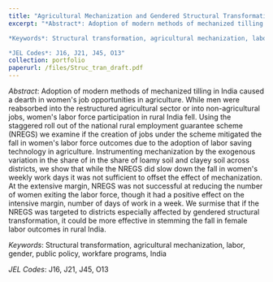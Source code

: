 ```yaml
---
title: "Agricultural Mechanization and Gendered Structural Transformation in India."
excerpt: "*Abstract*: Adoption of modern methods of mechanized tilling in India caused a dearth in women's job opportunities in agriculture. While men were reabsorbed into the restructured agricultural sector or into non-agricultural jobs, women's labor force participation in rural India fell. Using the staggered roll out of the national rural employment guarantee scheme (NREGS) we examine if the creation of jobs under the scheme mitigated the fall in women's labor force outcomes due to the adoption of labor saving technology in agriculture. Instrumenting mechanization by the exogenous variation in the share of in the share of loamy soil and clayey soil across districts, we show that while the NREGS did slow down the fall in women's weekly work days it was not sufficient to offset the effect of mechanization. At the extensive margin, NREGS was not successful at reducing the number of women exiting the labor force, though it had a positive effect on the intensive margin, number of days of work in a week. We surmise that if the NREGS was targeted to districts especially affected by gendered structural transformation, it could be more effective in stemming the fall in female labor outcomes in rural India.

*Keywords*: Structural transformation, agricultural mechanization, labor, gender, public policy, workfare programs, India 

*JEL Codes*: J16, J21, J45, O13"
collection: portfolio
paperurl: /files/Struc_tran_draft.pdf
---
```


*Abstract*: Adoption of modern methods of mechanized tilling in India caused a dearth in women's job opportunities in agriculture. While men were reabsorbed into the restructured agricultural sector or into non-agricultural jobs, women's labor force participation in rural India fell. Using the staggered roll out of the national rural employment guarantee scheme (NREGS) we examine if the creation of jobs under the scheme mitigated the fall in women's labor force outcomes due to the adoption of labor saving technology in agriculture. Instrumenting mechanization by the exogenous variation in the share of in the share of loamy soil and clayey soil across districts, we show that while the NREGS did slow down the fall in women's weekly work days it was not sufficient to offset the effect of mechanization. At the extensive margin, NREGS was not successful at reducing the number of women exiting the labor force, though it had a positive effect on the intensive margin, number of days of work in a week. We surmise that if the NREGS was targeted to districts especially affected by gendered structural transformation, it could be more effective in stemming the fall in female labor outcomes in rural India.

*Keywords*: Structural transformation, agricultural mechanization, labor, gender, public policy, workfare programs, India 

*JEL Codes*: J16, J21, J45, O13 
